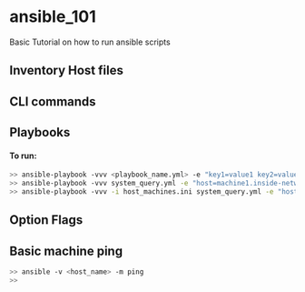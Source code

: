 # ansible_101
Basic Tutorial on how to run ansible scripts

## Inventory Host files

## CLI commands

## Playbooks
#### To run:
```bash
>> ansible-playbook -vvv <playbook_name.yml> -e "key1=value1 key2=value2 key3=value3"
>> ansible-playbook -vvv system_query.yml -e "host=machine1.inside-network.com"
>> ansible-playbook -vvv -i host_machines.ini system_query.yml -e "host=machine1.inside-network.com file_source=/home/michelleho/Documents/test_file.log"
```

## Option Flags


## Basic machine ping
```bash
>> ansible -v <host_name> -m ping
>> 
```
